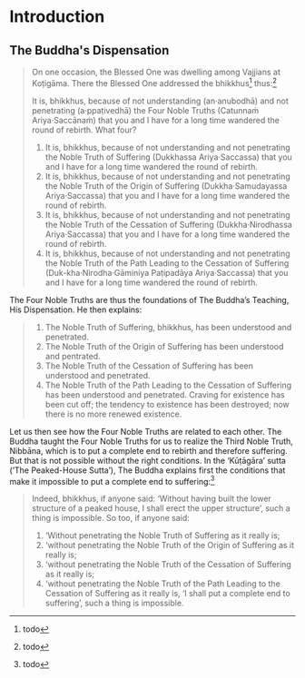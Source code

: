 # Introduction

## The Buddha's Dispensation

> On one occasion, the Blessed One was dwelling among Vajjians at Koṭigāma.
> There the Blessed One addressed the bhikkhus[^10] thus:[^11]
>
> It is, bhikkhus, because of not understanding (an·anubodhā) and not
> penetrating (a·ppaṭivedhā) the Four Noble Truths (Catunnaṁ Ariya·Saccānaṁ)
> that you and I have for a long time wandered the round of rebirth. What four?
>
> 1. It is, bhikkhus, because of not understanding and not penetrating the Noble
>    Truth of Suffering (Dukkhassa Ariya·Saccassa) that you and I have for a
>    long time wandered the round of rebirth.
> 2. It is, bhikkhus, because of not understanding and not penetrating the Noble
>    Truth of the Origin of Suffering (Dukkha·Samudayassa Ariya·Saccassa) that
>    you and I have for a long time wandered the round of rebirth.
> 3. It is, bhikkhus, because of not understanding and not penetrating the Noble
>    Truth of the Cessation of Suffering (Dukkha·Nirodhassa Ariya·Saccassa) that
>    you and I have for a long time wandered the round of rebirth.
> 4. It is, bhikkhus, because of not understanding and not penetrating the Noble
>    Truth of the Path Leading to the Cessation of Suffering
>    (Duk-kha·Nirodha·Gāminiya Paṭipadāya Ariya·Saccassa) that you and I have
>    for a long time wandered the round of rebirth.

The Four Noble Truths are thus the foundations of The Buddha’s Teaching, His
Dispensation. He then explains:

> 1. The Noble Truth of Suffering, bhikkhus, has been understood and penetrated.
> 2. The Noble Truth of the Origin of Suffering has been understood and
>    pentrated.
> 3. The Noble Truth of the Cessation of Suffering has been understood and
>    penetrated.
> 4. The Noble Truth of the Path Leading to the Cessation of Suffering has been
>    understood and penetrated. Craving for existence has been cut off; the
>    tendency to existence has been destroyed; now there is no more renewed
>    existence.

Let us then see how the Four Noble Truths are related to each other. The Buddha
taught the Four Noble Truths for us to realize the Third Noble Truth, Nibbāna,
which is to put a complete end to rebirth and therefore suffering. But that is
not possible without the right conditions. In the ‘Kūṭāgāra’ sutta (‘The
Peaked-House Sutta’), The Buddha explains first the conditions that make it
impossible to put a complete end to suffering:[^12]

> Indeed, bhikkhus, if anyone said: ‘Without having built the lower structure of
> a peaked house, I shall erect the upper structure’, such a thing is
> impossible. So too, if anyone said:
>
> 1. ‘Without penetrating the Noble Truth of Suffering as it really is;
> 1. ‘without penetrating the Noble Truth of the Origin of Suffering as it
>    really is;
> 1. ‘without penetrating the Noble Truth of the Cessation of Suffering as it
>    really is;
> 1. ‘without penetrating the Noble Truth of the Path Leading to the Cessation
>    of Suffering as it really is, ‘I shall put a complete end to suffering’,
>    such a thing is impossible.

[^10]: todo

[^11]: todo

[^12]: todo
